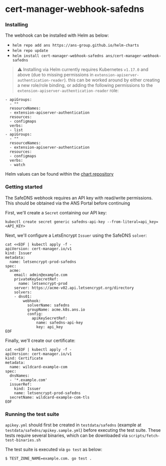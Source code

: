 # cert-manager-webhook-safedns

### Installing

The webhook can be installed with Helm as below:

* `helm repo add ans https://ans-group.github.io/helm-charts`
* `helm repo update`
* `helm install cert-manager-webhook-safedns ans/cert-manager-webhook-safedns`

> :warning: Installing via Helm currently requires Kubernetes `v1.17.0` and above (due to missing permissions in `extension-apiserver-authentication-reader`).
  this can be worked around by either creating a new role/role binding, or adding the following permissions to the `extension-apiserver-authentication-reader` role:

```
- apiGroups:
  - ""
  resourceNames:
  - extension-apiserver-authentication
  resources:
  - configmaps
  verbs:
  - list
- apiGroups:
  - ""
  resourceNames:
  - extension-apiserver-authentication
  resources:
  - configmaps
  verbs:
  - watch
```

Helm values can be found within the [chart repository](https://github.com/ans-group/helm-charts/tree/master/charts/cert-manager-webhook-safedns)

### Getting started

The SafeDNS webhook requires an API key with read/write permissions. This should be obtained via the ANS Portal before continuing

First, we'll create a `Secret` containing our API key:

```
kubectl create secret generic safedns-api-key --from-literal=api_key=<API_KEY>
```

Next, we'll configure a LetsEncrypt `Issuer` using the SafeDNS `solver`:

```
cat <<EOF | kubectl apply -f -
apiVersion: cert-manager.io/v1
kind: Issuer
metadata:
  name: letsencrypt-prod-safedns
spec:
  acme:
    email: admin@example.com
    privateKeySecretRef:
      name: letsencrypt-prod
    server: https://acme-v02.api.letsencrypt.org/directory
    solvers:
    - dns01:
        webhook:
          solverName: safedns
          groupName: acme.k8s.ans.io
          config:
            apiKeySecretRef:
              name: safedns-api-key
              key: api_key
EOF
```

Finally, we'll create our certificate:

```
cat <<EOF | kubectl apply -f -
apiVersion: cert-manager.io/v1
kind: Certificate
metadata:
  name: wildcard-example-com
spec:
  dnsNames:
  - '*.example.com'
  issuerRef:
    kind: Issuer
    name: letsencrypt-prod-safedns
  secretName: wildcard-example-com-tls
EOF
```

### Running the test suite

`apikey.yml` should first be created in `testdata/safedns` (example at `testdata/safedns/apikey.sample.yml`) before executing the test suite.
These tests require several binaries, which can be downloaded via `scripts/fetch-test-binaries.sh`

The test suite is executed via `go test` as below:

```bash
$ TEST_ZONE_NAME=example.com. go test .
```
